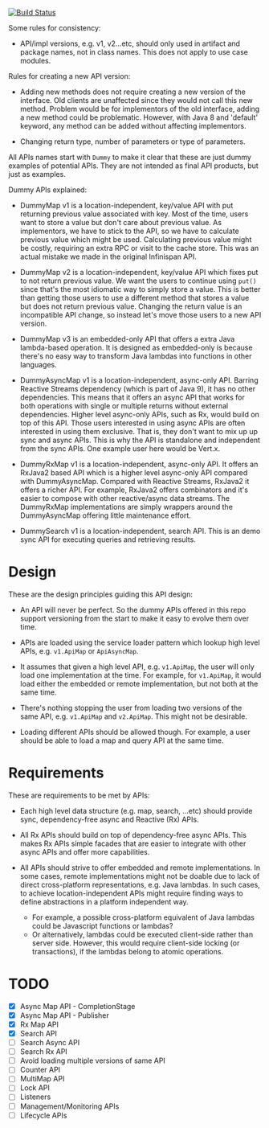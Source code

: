 [![Build Status](https://travis-ci.com/galderz/i8n-api.svg?branch=master)](https://travis-ci.com/galderz/i8n-api)

Some rules for consistency:

* API/impl versions, e.g. v1, v2...etc, should only used in artifact and package names, not in class names.
This does not apply to use case modules.

Rules for creating a new API version:

* Adding new methods does not require creating a new version of the interface.
Old clients are unaffected since they would not call this new method.
Problem would be for implementors of the old interface, adding a new method could be problematic.
However, with Java 8 and 'default' keyword, any method can be added without affecting implementors.

* Changing return type, number of parameters or type of parameters. 

All APIs names start with `Dummy` to make it clear that these are just dummy examples of potential APIs.
They are not intended as final API products, but just as examples. 

Dummy APIs explained:

* DummyMap v1 is a location-independent, key/value API with put returning previous value associated with key.
Most of the time, users want to store a value but don't care about previous value.
As implementors, we have to stick to the API, so we have to calculate previous value which might be used.
Calculating previous value might be costly, requiring an extra RPC or visit to the cache store.
This was an actual mistake we made in the original Infinispan API.

* DummyMap v2 is a location-independent, key/value API which fixes put to not return previous value.
We want the users to continue using `put()` since that's the most idiomatic way to simply store a value.
This is better than getting those users to use a different method that stores a value but does not return previous value.
Changing the return value is an incompatible API change, so instead let's move those users to a new API version.

* DummyMap v3 is an embedded-only API that offers a extra Java lambda-based operation.
It is designed as embedded-only is because there's no easy way to transform Java lambdas into functions in other languages.

* DummyAsyncMap v1 is a location-independent, async-only API.
Barring Reactive Streams dependency (which is part of Java 9), it has no other dependencies.
This means that it offers an async API that works for both operations with single or multiple returns without external dependencies.
Higher level async-only APIs, such as Rx, would build on top of this API.
Those users interested in using async APIs are often interested in using them exclusive.
That is, they don't want to mix up up sync and async APIs.
This is why the API is standalone and independent from the sync APIs.
One example user here would be Vert.x.

* DummyRxMap v1 is a location-independent, async-only API.
It offers an RxJava2 based API which is a higher level async-only API compared with DummyAsyncMap.
Compared with Reactive Streams, RxJava2 it offers a richer API.
For example, RxJava2 offers combinators and it's easier to compose with other reactive/async data streams. 
The DummyRxMap implementations are simply wrappers around the DummyAsyncMap offering little maintenance effort. 

* DummySearch v1 is a location-independent, search API.
This is an demo sync API for executing queries and retrieving results.


# Design

These are the design principles guiding this API design:

* An API will never be perfect. 
So the dummy APIs offered in this repo support versioning from the start to make it easy to evolve them over time.

* APIs are loaded using the service loader pattern which lookup high level APIs, e.g. `v1.ApiMap` or `ApiAsyncMap`.

* It assumes that given a high level API, e.g. `v1.ApiMap`, the user will only load one implementation at the time.
For example, for `v1.ApiMap`, it would load either the embedded or remote implementation, but not both at the same time.

* There's nothing stopping the user from loading two versions of the same API, e.g. `v1.ApiMap` and `v2.ApiMap`.
This might not be desirable.

* Loading different APIs should be allowed though. 
For example, a user should be able to load a map and query API at the same time.


# Requirements

These are requirements to be met by APIs:

* Each high level data structure (e.g. map, search, ...etc) should provide sync, dependency-free async and Reactive (Rx) APIs.

* All Rx APIs should build on top of dependency-free async APIs.
This makes Rx APIs simple facades that are easier to integrate with other async APIs and offer more capabilities.  

* All APIs should strive to offer embedded and remote implementations.
In some cases, remote implementations might not be doable due to lack of direct cross-platform representations, e.g. Java lambdas. 
In such cases, to achieve location-independent APIs might require finding ways to define abstractions in a platform independent way.
  * For example, a possible cross-platform equivalent of Java lambdas could be Javascript functions or lambdas?
  * Or alternatively, lambdas could be executed client-side rather than server side.
  However, this would require client-side locking (or transactions), if the lambdas belong to atomic operations. 


# TODO

- [X] Async Map API - CompletionStage
- [X] Async Map API - Publisher
- [X] Rx Map API 
- [X] Search API
- [ ] Search Async API
- [ ] Search Rx API
- [ ] Avoid loading multiple versions of same API
- [ ] Counter API
- [ ] MultiMap API
- [ ] Lock API
- [ ] Listeners
- [ ] Management/Monitoring APIs
- [ ] Lifecycle APIs

